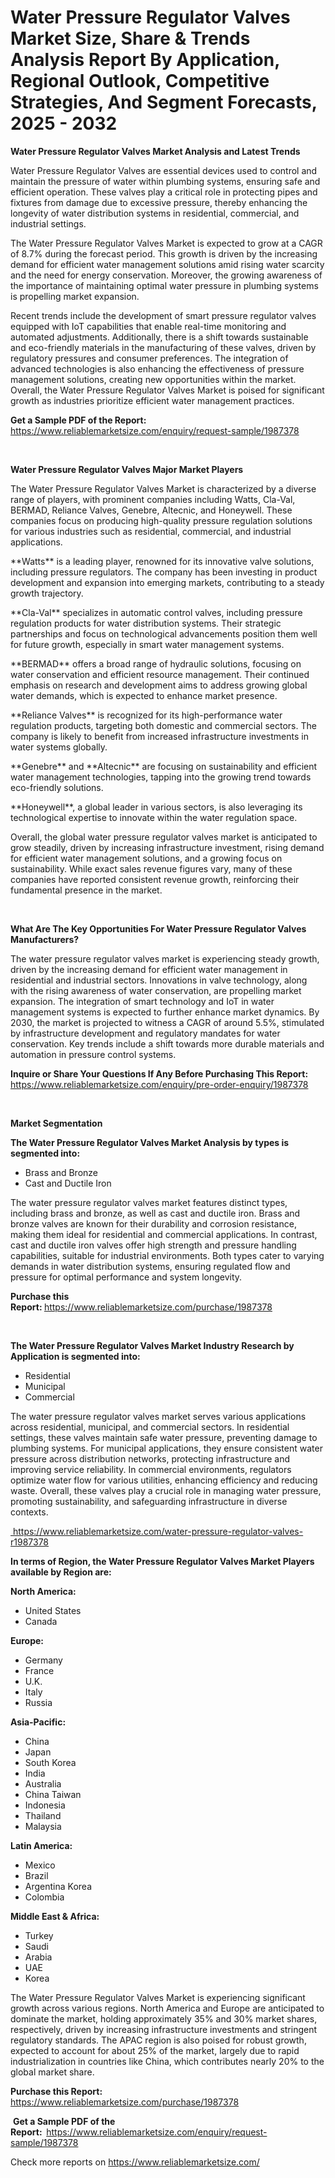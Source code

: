 <p><h1>Water Pressure Regulator Valves Market Size, Share & Trends Analysis Report By Application, Regional Outlook, Competitive Strategies, And Segment Forecasts, 2025 - 2032</h1></p><p><strong>Water Pressure Regulator Valves Market Analysis and Latest Trends</strong></p>
<p><p>Water Pressure Regulator Valves are essential devices used to control and maintain the pressure of water within plumbing systems, ensuring safe and efficient operation. These valves play a critical role in protecting pipes and fixtures from damage due to excessive pressure, thereby enhancing the longevity of water distribution systems in residential, commercial, and industrial settings.</p><p>The Water Pressure Regulator Valves Market is expected to grow at a CAGR of 8.7% during the forecast period. This growth is driven by the increasing demand for efficient water management solutions amid rising water scarcity and the need for energy conservation. Moreover, the growing awareness of the importance of maintaining optimal water pressure in plumbing systems is propelling market expansion. </p><p>Recent trends include the development of smart pressure regulator valves equipped with IoT capabilities that enable real-time monitoring and automated adjustments. Additionally, there is a shift towards sustainable and eco-friendly materials in the manufacturing of these valves, driven by regulatory pressures and consumer preferences. The integration of advanced technologies is also enhancing the effectiveness of pressure management solutions, creating new opportunities within the market. Overall, the Water Pressure Regulator Valves Market is poised for significant growth as industries prioritize efficient water management practices.</p></p>
<p><strong>Get a Sample PDF of the Report:&nbsp;</strong> <a href="https://www.reliablemarketsize.com/enquiry/request-sample/1987378?utm_campaign=2628&utm_medium=2&utm_source=Github&utm_content=ia&utm_term=10042025&utm_id=water-pressure-regulator-valves">https://www.reliablemarketsize.com/enquiry/request-sample/1987378</a></p>
<p>&nbsp;</p>
<p><strong>Water Pressure Regulator Valves Major Market Players</strong></p>
<p><p>The Water Pressure Regulator Valves Market is characterized by a diverse range of players, with prominent companies including Watts, Cla-Val, BERMAD, Reliance Valves, Genebre, Altecnic, and Honeywell. These companies focus on producing high-quality pressure regulation solutions for various industries such as residential, commercial, and industrial applications.</p><p>**Watts** is a leading player, renowned for its innovative valve solutions, including pressure regulators. The company has been investing in product development and expansion into emerging markets, contributing to a steady growth trajectory.</p><p>**Cla-Val** specializes in automatic control valves, including pressure regulation products for water distribution systems. Their strategic partnerships and focus on technological advancements position them well for future growth, especially in smart water management systems.</p><p>**BERMAD** offers a broad range of hydraulic solutions, focusing on water conservation and efficient resource management. Their continued emphasis on research and development aims to address growing global water demands, which is expected to enhance market presence.</p><p>**Reliance Valves** is recognized for its high-performance water regulation products, targeting both domestic and commercial sectors. The company is likely to benefit from increased infrastructure investments in water systems globally.</p><p>**Genebre** and **Altecnic** are focusing on sustainability and efficient water management technologies, tapping into the growing trend towards eco-friendly solutions. </p><p>**Honeywell**, a global leader in various sectors, is also leveraging its technological expertise to innovate within the water regulation space.</p><p>Overall, the global water pressure regulator valves market is anticipated to grow steadily, driven by increasing infrastructure investment, rising demand for efficient water management solutions, and a growing focus on sustainability. While exact sales revenue figures vary, many of these companies have reported consistent revenue growth, reinforcing their fundamental presence in the market.</p></p>
<p>&nbsp;</p>
<p><strong>What Are The Key Opportunities For Water Pressure Regulator Valves Manufacturers?</strong></p>
<p><p>The water pressure regulator valves market is experiencing steady growth, driven by the increasing demand for efficient water management in residential and industrial sectors. Innovations in valve technology, along with the rising awareness of water conservation, are propelling market expansion. The integration of smart technology and IoT in water management systems is expected to further enhance market dynamics. By 2030, the market is projected to witness a CAGR of around 5.5%, stimulated by infrastructure development and regulatory mandates for water conservation. Key trends include a shift towards more durable materials and automation in pressure control systems.</p></p>
<p><strong>Inquire or Share Your Questions If Any Before Purchasing This Report:</strong> <a href="https://www.reliablemarketsize.com/enquiry/pre-order-enquiry/1987378?utm_campaign=2628&utm_medium=2&utm_source=Github&utm_content=ia&utm_term=10042025&utm_id=water-pressure-regulator-valves">https://www.reliablemarketsize.com/enquiry/pre-order-enquiry/1987378</a></p>
<p>&nbsp;</p>
<p><strong>Market Segmentation</strong></p>
<p><strong>The Water Pressure Regulator Valves Market Analysis by types is segmented into:</strong></p>
<p><ul><li>Brass and Bronze</li><li>Cast and Ductile Iron</li></ul></p>
<p><p>The water pressure regulator valves market features distinct types, including brass and bronze, as well as cast and ductile iron. Brass and bronze valves are known for their durability and corrosion resistance, making them ideal for residential and commercial applications. In contrast, cast and ductile iron valves offer high strength and pressure handling capabilities, suitable for industrial environments. Both types cater to varying demands in water distribution systems, ensuring regulated flow and pressure for optimal performance and system longevity.</p></p>
<p><strong>Purchase this Report:&nbsp;</strong><a href="https://www.reliablemarketsize.com/purchase/1987378?utm_campaign=2628&utm_medium=2&utm_source=Github&utm_content=ia&utm_term=10042025&utm_id=water-pressure-regulator-valves">https://www.reliablemarketsize.com/purchase/1987378</a></p>
<p>&nbsp;</p>
<p><strong>The Water Pressure Regulator Valves Market Industry Research by Application is segmented into:</strong></p>
<p><ul><li>Residential</li><li>Municipal</li><li>Commercial</li></ul></p>
<p><p>The water pressure regulator valves market serves various applications across residential, municipal, and commercial sectors. In residential settings, these valves maintain safe water pressure, preventing damage to plumbing systems. For municipal applications, they ensure consistent water pressure across distribution networks, protecting infrastructure and improving service reliability. In commercial environments, regulators optimize water flow for various utilities, enhancing efficiency and reducing waste. Overall, these valves play a crucial role in managing water pressure, promoting sustainability, and safeguarding infrastructure in diverse contexts.</p></p>
<p><a href="https://www.reliablemarketsize.com/water-pressure-regulator-valves-r1987378?utm_campaign=2628&utm_medium=2&utm_source=Github&utm_content=ia&utm_term=10042025&utm_id=water-pressure-regulator-valves">&nbsp;https://www.reliablemarketsize.com/water-pressure-regulator-valves-r1987378</a></p>
<p><strong>In terms of Region, the Water Pressure Regulator Valves Market Players available by Region are:</strong></p>
<p>
    <p> <strong> North America: </strong>
        <ul>
            <li>United States</li>
            <li>Canada</li>
        </ul>
        </p> 
    <p> <strong> Europe: </strong>
        <ul>
            <li>Germany</li>
            <li>France</li>
            <li>U.K.</li>
            <li>Italy</li>
            <li>Russia</li>
        </ul>
        </p> 
    <p> <strong> Asia-Pacific: </strong>
        <ul>
            <li>China</li>
            <li>Japan</li>
            <li>South Korea</li>
            <li>India</li>
            <li>Australia</li>
            <li>China Taiwan</li>
            <li>Indonesia</li>
            <li>Thailand</li>
            <li>Malaysia</li>
        </ul>
        </p> 
    <p> <strong> Latin America: </strong>
        <ul>
            <li>Mexico</li>
            <li>Brazil</li>
            <li>Argentina Korea</li>
            <li>Colombia</li>
        </ul>
        </p> 
    <p> <strong> Middle East & Africa: </strong>
        <ul>
            <li>Turkey</li>
            <li>Saudi</li>
            <li>Arabia</li>
            <li>UAE</li>
            <li>Korea</li>
        </ul>
    </p>
    </p>
<p><p>The Water Pressure Regulator Valves Market is experiencing significant growth across various regions. North America and Europe are anticipated to dominate the market, holding approximately 35% and 30% market shares, respectively, driven by increasing infrastructure investments and stringent regulatory standards. The APAC region is also poised for robust growth, expected to account for about 25% of the market, largely due to rapid industrialization in countries like China, which contributes nearly 20% to the global market share.</p></p>
<p><strong>Purchase this Report: </strong><a href="https://www.reliablemarketsize.com/purchase/1987378?utm_campaign=2628&utm_medium=2&utm_source=Github&utm_content=ia&utm_term=10042025&utm_id=water-pressure-regulator-valves">https://www.reliablemarketsize.com/purchase/1987378</a></p>
<p>&nbsp;<strong>Get a Sample PDF of the Report:&nbsp;&nbsp;</strong><a href="https://www.reliablemarketsize.com/enquiry/request-sample/1987378?utm_campaign=2628&utm_medium=2&utm_source=Github&utm_content=ia&utm_term=10042025&utm_id=water-pressure-regulator-valves">https://www.reliablemarketsize.com/enquiry/request-sample/1987378</a></p>
<p><strong></strong></p>
<p>Check more reports on <a href="https://www.reliablemarketsize.com/?utm_campaign=2628&utm_medium=2&utm_source=Github&utm_content=ia&utm_term=10042025&utm_id=water-pressure-regulator-valves">https://www.reliablemarketsize.com/</a></p>